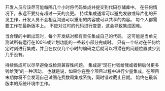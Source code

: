 开发人员应该尽可能每隔几个小时将代码集成并提交到代码存储库中。 在任何情况下，永远不要持有超过一天的变更。 持续集成通常可以避免发散或碎片化的开发工作，开发人员不会相互沟通可以重用的内容或可以共享的内容。 每个人都需要工作在最新版本上。 不应对过时的代码进行变更，这会导致集成困难。
 
当合理的中断出现时，每个开发结对都有责任集成自己的代码。 这可能是当单元测试所有运行在100％或计划功能的一些较小部分完成时。 只有一个结对在任何给定时刻进行集成，并且在仅仅几个小时的编码之后就可以将潜在的问题位置减少到几乎没有。
 
持续集成可以尽早避免或检测兼容性问题。 集成是“现在付钱给我或者稍后付更多钱给我”的一种活动。 也就是说，如果你在整个项目过程中进行少量集成，在项目末期你将不会发现自己试图花费数周集成系统，同时错过截止日期。 始终在最新版本的系统环境中工作。

